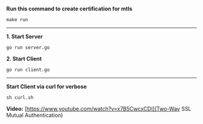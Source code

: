 **Run this command to create certification for mtls**
```shell
make run
```
****

**1. Start Server**
```shell
go run server.go
```

**2. Start Client**
```shell
go run client.go
```
****

**Start Client via curl for verbose**
```shell
sh curl.sh
```

**Video:** [https://www.youtube.com/watch?v=x7B5CwcxCDI](Two-Way SSL Mutual Authentication)

